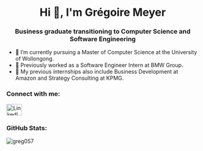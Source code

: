 <h1 align="center">Hi 👋, I'm Grégoire Meyer</h1>
<h3 align="center">Business graduate transitioning to Computer Science and Software Engineering</h3>

- 🔭 I’m currently pursuing a Master of Computer Science at the University of Wollongong.
- 💼 Previously worked as a Software Engineer Intern at BMW Group.
- 🌱 My previous internships also include Business Development at Amazon and Strategy Consulting at KPMG.

<h3 align="left">Connect with me:</h3>
<p align="left">
  <a href="https://www.linkedin.com/in/gr%C3%A9goiremeyer/" target="blank"><img align="center" src="https://raw.githubusercontent.com/rahuldkjain/github-profile-readme-generator/master/src/images/icons/Social/linked-in-alt.svg" alt="LinkedIn" height="30" width="40" /></a>
</p>

<h3 align="left">GitHub Stats:</h3>
<p align="left">
  <img src="https://github-readme-stats.vercel.app/api/top-langs?username=greg057&show_icons=true&locale=en&layout=compact" alt="greg057" />
</p>
